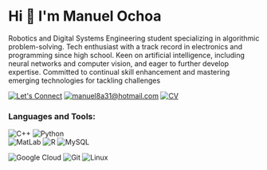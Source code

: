 # Hi 👋 I'm Manuel Ochoa
Robotics and Digital Systems Engineering student specializing in algorithmic problem-solving. Tech enthusiast with a track record in electronics and programming since high school. Keen on artificial intelligence, including neural networks and computer vision, and eager to further develop expertise. Committed to continual skill enhancement and mastering emerging technologies for tackling challenges

[![Let's Connect](https://shields.io/badge/let's%20connect!-blue?logo=linkedin&style=for-the-badge)](https://www.linkedin.com/in/manuelo247/)
[![manuel8a31@hotmail.com](https://shields.io/badge/%F0%9F%93%AC%20manuel8a31@hotmail.com-beige?style=for-the-badge)](mailto:manuel8a31@hotmail.com)
[![CV](https://shields.io/badge/%F0%9F%93%84%20CV-gray?&style=for-the-badge)](https://publuu.com/flip-book/242735/575372)

### Languages and Tools:
![C++](https://img.shields.io/badge/c++-%2300599C.svg?style=for-the-badge&logo=c%2B%2B&logoColor=white)
![Python](https://img.shields.io/badge/python-3670A0?style=for-the-badge&logo=python&logoColor=ffdd54)\
![MatLab](https://img.shields.io/badge/MatLab-c6530d?style=for-the-badge&logo=data%3Aimage%2Fpng%3Bbase64%2CiVBORw0KGgoAAAANSUhEUgAAABQAAAASCAYAAABb0P4QAAAAIGNIUk0AAHomAACAhAAA%2BgAAAIDoAAB1MAAA6mAAADqYAAAXcJy6UTwAAAAGYktHRAD%2FAP8A%2F6C9p5MAAAAJcEhZcwAADsMAAA7DAcdvqGQAAAAHdElNRQfnCRIVOCuRW1jfAAADm0lEQVQ4y43US2icVRjG8f8533UumW8mnSYT1NTYxGKa2ApuWm8Yp6ipCEZjC9qFkWIpzSZQUSiSRTYBMUhBLcGFlurCTavdSC2E0o2NmIbUxLYTk4Ykza2dzC2Zme%2FmYopKGzBndRbn%2FfGcl%2FcchU2sZFcXjx0%2BzOr583JfNv3J%2B8W5gSNV3pU344GFA1tMfrhT%2Bues3AxIayuEQjw5%2BPVz4fnpY88%2BnX2qOqEcX5jB8Hw43WhtHkz29EAmA4uLljI99fHW6T%2FiTW1g1fJaopa9mgRd8P9gsrmZZFcX5HLQ24sfCh1Tb03vq1tbIWAIIjGqdJ0D51II7z916obYyEhlk0pBZ6dCX9975HLHg2OjcovhoeYloSrQNZLtDdRLwa0zjRbvpDIPJkweOgRTU7B7N6TTbfT2fkO5PCBHR63o4hxVpoQsBAzQDRoUwfOqAE3cl7B7%2BBKMj1OOxtBef5U%2FBwcPYtsnWVqKs7SEPjFOTLgEdIFfAF0F00TmCrSnbb4LKrgAavfkNVAUKJVg1y4imhq6%2FdnnL8uhy596yytxCgUIh4msLBIxBYYGXhFUAYEgKHfZG1ZoEILUmUYLiefByAhIuQ0hjhRXMz9Gmxq%2Brdn5%2BEPqahocB315iZhvE9IrybwyKP49UOERyb%2FXVoEXaGl5A8fZj%2Btux3WFkJJYazOKlCxcvIQ1eYOIIQgZoGvgOiCUCqhpiLJDe9bhtC6xJa7bTKnUSbHYSKkksG3wPHwhWC%2FZmPOzVCseIQ3CZgX0782JGQTDBCl4JiDZoQqQKMqXlEodFIsXKZXAtvFdl7uzC6z9fIH4eh5LE1SZEA6CrlcwnwoWCIAiSUjB%2FoAESbEInvcr5fJBbLvf8%2F3rd5ZXx%2FJnf7JrFmaJG4KoCdVhsMJg6iAqI3JV0%2BmRCh8pCjcVQUfeJS7J5yGfB99fcRX1xFok%2BuL88NWXEpMTpxKmoCYEddVQG4eoBQETfJ8LHrxl2wzg0%2B97dEhIa4JX5Mk9bWDbeI6DkMIBcXvn9d%2BX6w2%2FvynBWMt2eKIRtj0MW6tB17nieBwtlplcE5V%2Bej7XfOgWEBT3v5QPai2%2BmoP8KVid4cNYHf2qBLEOdoEbxQLvSsmwXYagCUPnwPEqbXB9zAdAgO%2F3WLzdD9KgiRi%2FYFNPign%2B4ui6x5DMQjYLNQMZAM7usFj3Kr%2FOhiCAn7NgEYnFFwR4lBlOeDf5zZ4GZxnCfZkN6%2F4GE2BZVrnIN98AAAAldEVYdGRhdGU6Y3JlYXRlADIwMjMtMDktMThUMjE6NTY6MjQrMDA6MDDpyeAgAAAAJXRFWHRkYXRlOm1vZGlmeQAyMDIzLTA5LTE4VDIxOjU2OjI0KzAwOjAwmJRYnAAAACh0RVh0ZGF0ZTp0aW1lc3RhbXAAMjAyMy0wOS0xOFQyMTo1Njo0MyswMDowMMxJTkoAAAAASUVORK5CYII%3D)
![R](https://img.shields.io/badge/r-%23276DC3.svg?style=for-the-badge&logo=r&logoColor=white)
![MySQL](https://img.shields.io/badge/mysql-%2300f.svg?style=for-the-badge&logo=mysql&logoColor=white)


![Google Cloud](https://img.shields.io/badge/google_cloud-%234285F4?style=for-the-badge&logo=google%20cloud)
![Git](https://img.shields.io/badge/git-%23F05033.svg?style=for-the-badge&logo=git&logoColor=white)
![Linux](https://img.shields.io/badge/Linux-FCC624?style=for-the-badge&logo=linux&logoColor=black)

